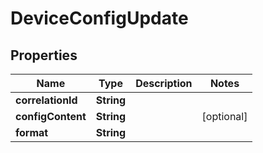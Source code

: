 

# DeviceConfigUpdate


## Properties

Name | Type | Description | Notes
------------ | ------------- | ------------- | -------------
**correlationId** | **String** |  | 
**configContent** | **String** |  |  [optional]
**format** | **String** |  | 



